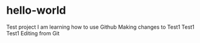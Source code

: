 # hello-world
Test project
I am learning how to use Github
Making changes to Test1
Test1
Test1
Editing from Git
